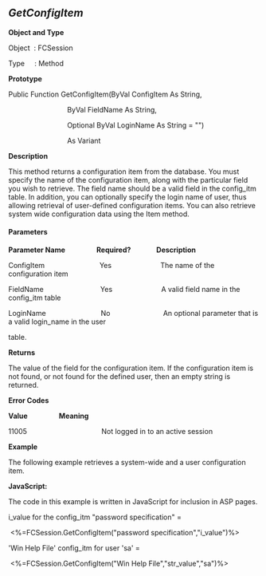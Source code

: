 _GetConfigItem_
---------------

**Object and Type**

Object  : FCSession

Type     : Method

**Prototype**

Public Function GetConfigItem(ByVal ConfigItem As String,

                              ByVal FieldName As String,

                              Optional ByVal LoginName As String = "")

                              As Variant

**Description**

This method returns a configuration item from the database. You must specify the name of the configuration item, along with the particular field you wish to retrieve. The field name should be a valid field in the config_itm table. In addition, you can optionally specify the login name of user, thus allowing retrieval of user-defined configuration items. You can also retrieve system wide configuration data using the Item method.

#### Parameters
**Parameter Name**                **Required?**             **Description**

ConfigItem                            Yes                         The name of the configuration item

FieldName                             Yes                         A valid field name in the config_itm table

LoginName                            No                           An optional parameter that is a valid login_name in the user

table.

**Returns**

The value of the field for the configuration item. If the configuration item is not found, or not found for the defined user, then an empty string is returned.

**Error Codes**

**Value**                **Meaning**

11005                                      Not logged in to an active session

**Example**

The following example retrieves a system-wide and a user configuration item.

**JavaScript:**

The code in this example is written in JavaScript for inclusion in ASP pages.

i_value for the config_itm "password specification" =

 <%=FCSession.GetConfigItem("password specification","i_value")%> <BR>

'Win Help File' config_itm for user 'sa' =

 <%=FCSession.GetConfigItem("Win Help File","str_value","sa")%> <BR>
